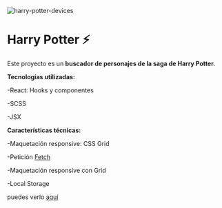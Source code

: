 ![harry-potter-devices](https://user-images.githubusercontent.com/93255155/155898390-dbff9fc1-f81a-44ee-b99c-8b90e3bb7b99.jpg)

# Harry Potter ⚡ 

Este proyecto es un  **buscador de personajes de la saga de Harry Potter**.

**Tecnologías utilizadas:**

-React: Hooks y componentes 

-SCSS

-JSX

**Características técnicas:** 

-Maquetación responsive: CSS Grid 

-Petición [Fetch](http://hp-api.herokuapp.com/api/characters/house/gryffindor) 

-Maquetación responsive con Grid 

-Local Storage 

puedes verlo [aquí](https://pauladelavictoria.github.io/Buscador-personajes-HarryPotter/#/)
